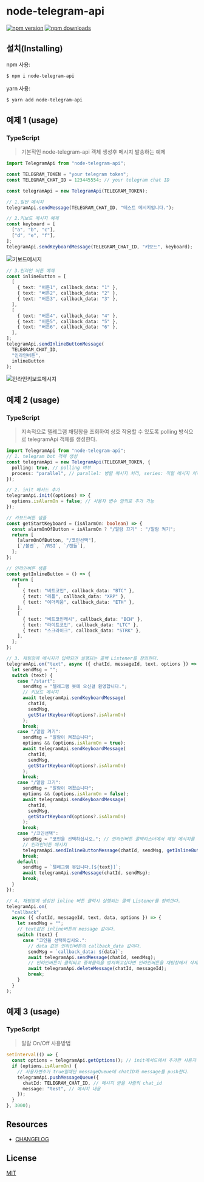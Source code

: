 # node-telegram-api

[![npm version](https://img.shields.io/npm/v/node-telegram-api.svg?style=flat-square)](https://www.npmjs.org/package/node-telegram-api)
[![npm downloads](https://img.shields.io/npm/dm/node-telegram-api.svg?style=flat-square)](http://npm-stat.com/charts.html?package=node-telegram-api)

## 설치(Installing)

npm 사용:

```bash
$ npm i node-telegram-api
```

yarn 사용:

```bash
$ yarn add node-telegram-api
```

## 예제 1 (usage)

### TypeScript

> 기본적인 node-telegram-api 객체 생성후 메시지 발송하는 예제

```typescript
import TelegramApi from "node-telegram-api";

const TELEGRAM_TOKEN = "your telegram token";
const TELEGRAM_CHAT_ID = 123445554; // your telegram chat ID

const telegramApi = new TelegramApi(TELEGRAM_TOKEN);
```

```typescript
// 1.일반 메시지
telegramApi.sendMessage(TELEGRAM_CHAT_ID, "테스트 메시지입니다.");
```

```typescript
// 2.키보드 메시지 예제
const keyboard = [
  ["a", "b", "c"],
  ["d", "e", "f"],
];
telegramApi.sendKeyboardMessage(TELEGRAM_CHAT_ID, "키보드", keyboard);
```

![키보드메시지](https://github.com/dryadsoft/node-telegram-api/blob/master/images/keyboardmessage.JPG)

```typescript
// 3.인라인 버튼 예제
const inlineButton = [
  [
    { text: "버튼1", callback_data: "1" },
    { text: "버튼2", callback_data: "2" },
    { text: "버튼3", callback_data: "3" },
  ],
  [
    { text: "버튼4", callback_data: "4" },
    { text: "버튼5", callback_data: "5" },
    { text: "버튼6", callback_data: "6" },
  ],
];
telegramApi.sendInlineButtonMessage(
  TELEGRAM_CHAT_ID,
  "인라인버튼",
  inlineButton
);
```

![인라인키보드메시지](https://github.com/dryadsoft/node-telegram-api/blob/master/images/inlinebutton.JPG)

## 예제 2 (usage)

### TypeScript

> 지속적으로 텔레그램 채팅창을 조회하여 상호 작용할 수 있도록 polling 방식으로 telegramApi 객체를 생성한다.

```typescript
import TelegramApi from "node-telegram-api";
// 1. telegram bot 객체 생성
const telegramApi = new TelegramApi(TELEGRAM_TOKEN, {
  polling: true, // polling 여부
  process: "parallel", // parallel: 병렬 메시지 처리, series: 직렬 메시지 처리
});
```

```typescript
// 2. init 메서드 추가
telegramApi.init((options) => {
  options.isAlarmOn = false; // 사용자 변수 임의로 추가 가능
});
```

```typescript
// 키보드버튼 샘플
const getStartKeyboard = (isAlarmOn: boolean) => {
  const alarmOnOfButton = isAlarmOn ? "/알람 끄기" : "/알람 켜기";
  return [
    [alarmOnOfButton, "/코인선택"],
    [`/볼밴`, `/RSI`, `/캔들`],
  ];
};
```

```typescript
// 인라인버튼 샘플
const getInlineButton = () => {
  return [
    [
      { text: "비트코인", callback_data: "BTC" },
      { text: "리플", callback_data: "XRP" },
      { text: "이더리움", callback_data: "ETH" },
    ],
    [
      { text: "비트코인캐시", callback_data: "BCH" },
      { text: "라이트코인", callback_data: "LTC" },
      { text: "스크라이크", callback_data: "STRK" },
    ],
  ];
};
```

```typescript
// 3. 채팅창에 메시지가 입력되면 실행되는 콜백 Listener를 정의한다.
telegramApi.on("text", async ({ chatId, messageId, text, options }) => {
  let sendMsg = "";
  switch (text) {
    case "/start":
      sendMsg = "텔레그램 봇에 오신걸 환영합니다.";
      // 키보드 메시지
      await telegramApi.sendKeyboardMessage(
        chatId,
        sendMsg,
        getStartKeyboard(options?.isAlarmOn)
      );
      break;
    case "/알람 켜기":
      sendMsg = "알람이 켜졌습니다";
      options && (options.isAlarmOn = true);
      await telegramApi.sendKeyboardMessage(
        chatId,
        sendMsg,
        getStartKeyboard(options?.isAlarmOn)
      );
      break;
    case "/알람 끄기":
      sendMsg = "알람이 꺼졌습니다";
      options && (options.isAlarmOn = false);
      await telegramApi.sendKeyboardMessage(
        chatId,
        sendMsg,
        getStartKeyboard(options?.isAlarmOn)
      );
      break;
    case "/코인선택":
      sendMsg = "코인을 선택하십시오."; // 인라인버튼 콜백리스너에서 해당 메시지를 사용하여 콜백이벤트를 호출한다.
      // 인라인버튼 메시지
      telegramApi.sendInlineButtonMessage(chatId, sendMsg, getInlineButton());
      break;
    default:
      sendMsg = `텔레그램 봇입니다.[${text}]`;
      await telegramApi.sendMessage(chatId, sendMsg);
      break;
  }
});
```

```typescript
// 4. 채팅장에 생성된 inline 버튼 클릭시 실행되는 콜백 Listener를 정의한다.
telegramApi.on(
  "callback",
  async ({ chatId, messageId, text, data, options }) => {
    let sendMsg = "";
    // text값은 inline버튼의 message 값이다.
    switch (text) {
      case "코인을 선택하십시오.":
        // data 값은 인라인버튼의 callback_data 값이다.
        sendMsg = `callback_data: ${data}`;
        await telegramApi.sendMessage(chatId, sendMsg);
        // 인라인버튼이 클릭되고 중복클릭을 방지하고싶다면 인라인버튼을 채팅창에서 삭제한다.
        await telegramApi.deleteMessage(chatId, messageId);
        break;
    }
  }
);
```

## 예제 3 (usage)

### TypeScript

> 알람 On/Off 사용방법

```typescript
setInterval(() => {
  const options = telegramApi.getOptions(); // init메서드에서 추가한 사용자 변수를 가져온다.
  if (options.isAlarmOn) {
    // 사용자변수가 true일때만 messageQueue에 chatID와 message를 push한다.
    telegramApi.pushMessageQueue({
      chatId: TELEGRAM_CHAT_ID, // 메시지 받을 사람의 chat_id
      message: "test", // 메시지 내용
    });
  }
}, 3000);
```

## Resources

- [CHANGELOG](https://github.com/dryadsoft/node-telegram-api/blob/master/CHANGELOG.md)

## License

[MIT](LICENSE)

